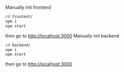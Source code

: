 Manually init frontend

```bash
cd frontent/
npm i
npm start
```
then go to [http://localhost:3000](localhost)
Manually init backend

```bash
cd backend/
npm i
npm start
```
then go to [http://localhost:3000](localhost)
